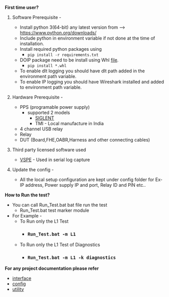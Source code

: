 **First time user?**
1. Software Prerequisite -
   - Install python 3(64-bit) any latest version from --> https://www.python.org/downloads/
   - Include python in environment variable if not done at the time of installation.
   - Install required python packages using
     - `pip install -r requirements.txt`
   - DOIP package need to be install using Whl [file](https://transfer.harman.com/message/D1Pv6Ub3L8UVmtbvBHheGd).
     - `pip install *.whl`
   - To enable dlt logging you should have dlt path added in the environment path variable.
   - To enable IP logging you should have Wireshark installed and added to environment path variable.
   
2. Hardware Prerequisite -
    - PPS (programable power supply)
      - supported 2 models 
        - [SIGLENT](https://siglentna.com/power-supplies/)
        - TMI - Local manufacture in India
    - 4 channel USB relay
    - Relay
    - DUT (Board,FHE,OABR,Harness and other connecting cables)
    
3. Third party licensed software used
   - [VSPE](http://www.eterlogic.com/Products.VSPE.html) - Used in serial log capture

2. Update the config -
   - All the local setup configuration are kept under config folder for Ex- IP address, Power supply IP and port, Relay ID and PIN etc..

**How to Run the test?**
- You can call Run_Test.bat bat file run the test
  - Run_Test.bat test marker module
- For Example -
  - To Run only the L1 Test
    - ### `Run_Test.bat -m L1`
  - To Run only the L1 Test of Diagnostics
    - ### `Run_Test.bat -m L1 -k diagnostics`

**For any project documentation please refer**
- [interface](./doc/interface/index.html)
- [config](./doc/config/index.html)
- [utility](./doc/utility/index.html)
